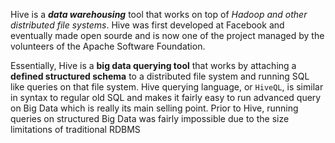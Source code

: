 Hive is a ***data warehousing*** tool that works on top of *Hadoop and other distributed file systems*.  Hive was first developed at Facebook and eventually made open sourde and is now one of the project managed by the volunteers of the Apache Software Foundation.

Essentially, Hive is a **big data querying tool** that works by attaching a **defined structured schema** to a distributed file system and running SQL like queries on that file system.  Hive querying language, or `HiveQL`, is similar in syntax to regular old SQL and makes it fairly easy to run advanced query on Big Data which is really its main selling point.  Prior to Hive, running queries on structured Big Data was fairly impossible due to the size limitations of traditional RDBMS 